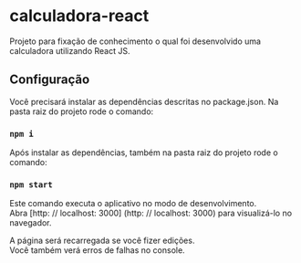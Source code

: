 # calculadora-react
Projeto para fixação de conhecimento o qual foi desenvolvido uma calculadora utilizando React JS.

## Configuração
Você precisará instalar as dependências descritas no package.json. Na pasta raiz do projeto rode o comando:

### `npm i`

Após instalar as dependências, também na pasta raiz do projeto rode o comando:

### `npm start`

Este comando executa o aplicativo no modo de desenvolvimento. <br />
Abra [http: // localhost: 3000] (http: // localhost: 3000) para visualizá-lo no navegador.

A página será recarregada se você fizer edições. <br />
Você também verá erros de falhas no console.

